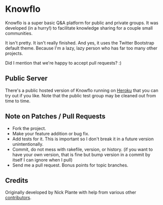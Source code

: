 # Knowflo

Knowflo is a super basic Q&A platform for public and private groups. It
was developed (in a hurry!) to facilitate knowledge sharing for a couple
small communities.

It isn't pretty. It isn't really finished. And yes, it uses the Twitter
Bootstrap default theme. Because I'm a lazy, lazy person who has far too
many other projects.

Did I mention that we're happy to accept pull requests? :)

## Public Server

There's a public hosted version of Knowflo running on
[Heroku](http://knowflo.info) that you can try out if you like. Note
that the public test group may be cleaned out from time to time.

## Note on Patches / Pull Requests

* Fork the project.
* Make your feature addition or bug fix.
* Add tests for it. This is important so I don't break it in a future version unintentionally.
* Commit, do not mess with rakefile, version, or history.
  (if you want to have your own version, that is fine but bump version in a commit by itself I can ignore when I pull)
* Send me a pull request. Bonus points for topic branches.

## Credits

Originally developed by Nick Plante with help from various other
[contributors](https://github.com/zapnap/knowflo/contributors).
